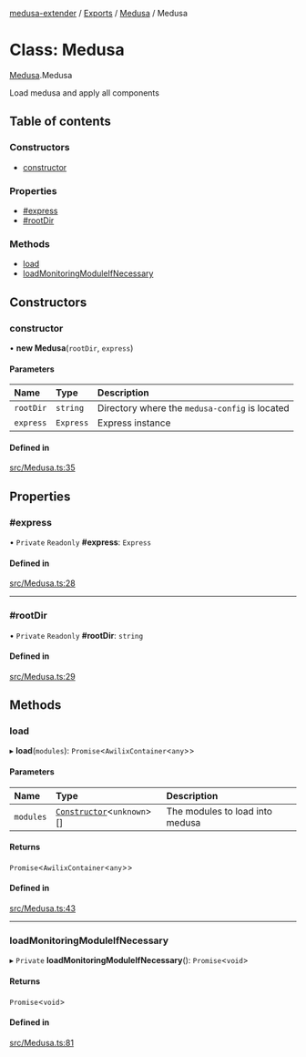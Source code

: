 [medusa-extender](../README.md) / [Exports](../modules.md) / [Medusa](../modules/Medusa.md) / Medusa

# Class: Medusa

[Medusa](../modules/Medusa.md).Medusa

Load medusa and apply all components

## Table of contents

### Constructors

- [constructor](Medusa.Medusa-1.md#constructor)

### Properties

- [#express](Medusa.Medusa-1.md##express)
- [#rootDir](Medusa.Medusa-1.md##rootdir)

### Methods

- [load](Medusa.Medusa-1.md#load)
- [loadMonitoringModuleIfNecessary](Medusa.Medusa-1.md#loadmonitoringmoduleifnecessary)

## Constructors

### constructor

• **new Medusa**(`rootDir`, `express`)

#### Parameters

| Name | Type | Description |
| :------ | :------ | :------ |
| `rootDir` | `string` | Directory where the `medusa-config` is located |
| `express` | `Express` | Express instance |

#### Defined in

[src/Medusa.ts:35](https://github.com/adrien2p/medusa-extender/blob/143701c/src/Medusa.ts#L35)

## Properties

### #express

• `Private` `Readonly` **#express**: `Express`

#### Defined in

[src/Medusa.ts:28](https://github.com/adrien2p/medusa-extender/blob/143701c/src/Medusa.ts#L28)

___

### #rootDir

• `Private` `Readonly` **#rootDir**: `string`

#### Defined in

[src/Medusa.ts:29](https://github.com/adrien2p/medusa-extender/blob/143701c/src/Medusa.ts#L29)

## Methods

### load

▸ **load**(`modules`): `Promise`<`AwilixContainer`<`any`\>\>

#### Parameters

| Name | Type | Description |
| :------ | :------ | :------ |
| `modules` | [`Constructor`](../modules/core_types.md#constructor)<`unknown`\>[] | The modules to load into medusa |

#### Returns

`Promise`<`AwilixContainer`<`any`\>\>

#### Defined in

[src/Medusa.ts:43](https://github.com/adrien2p/medusa-extender/blob/143701c/src/Medusa.ts#L43)

___

### loadMonitoringModuleIfNecessary

▸ `Private` **loadMonitoringModuleIfNecessary**(): `Promise`<`void`\>

#### Returns

`Promise`<`void`\>

#### Defined in

[src/Medusa.ts:81](https://github.com/adrien2p/medusa-extender/blob/143701c/src/Medusa.ts#L81)
